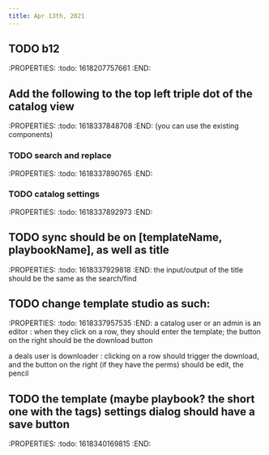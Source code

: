 ```yaml
---
title: Apr 13th, 2021
---
```


## TODO b12
:PROPERTIES:
:todo: 1618207757661
:END:
## Add the following to the top left triple dot of the catalog view
:PROPERTIES:
:todo: 1618337848708
:END:
(you can use the existing components)
### TODO search and replace
:PROPERTIES:
:todo: 1618337890765
:END:
### TODO catalog settings
:PROPERTIES:
:todo: 1618337892973
:END:
## TODO sync should be on [templateName, playbookName], as well as title
:PROPERTIES:
:todo: 1618337929818
:END:
the input/output of the title should be the same as the search/find
## TODO change template studio as such:
:PROPERTIES:
:todo: 1618337957535
:END:
a catalog user or an admin is an editor
: when they click on a row, they should enter the template; the button on the right should be the download button

a deals user is downloader
: clicking on a row should trigger the download, and the button on the right (if they have the perms) should be edit, the pencil
## TODO the template (maybe playbook? the short one with the tags) settings dialog should have a save button
:PROPERTIES:
:todo: 1618340169815
:END:
